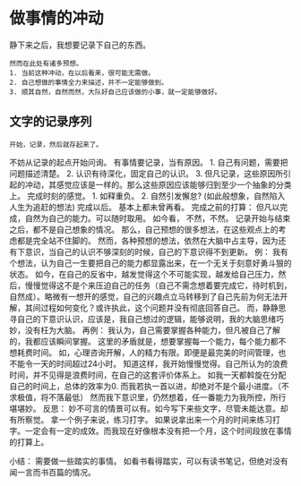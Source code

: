 做事情的冲动
=====

静下来之后，我想要记录下自己的东西。

	然而在此处有诸多预想。
	1. 当前这种冲动，在以后看来，很可能无需做。
	2. 自己想做的事情全力来描述，并不一定能够做到。
	3. 顺其自然，自然而然，大队好自己应该做的小事，就一定能够做好。

文字的记录序列
-----
	开始，记录，然后就存起来了。

不妨从记录的起点开始问询。
	有事情要记录，当有原因。
		1. 自己有问题，需要把问题描述清楚。
		2. 认识有待深化，固定自己的认识。
		3. 但凡记录，这些原因所引起的冲动，其感觉应该是一样的。那么这些原因应该能够归到至少一个抽象的分类上。
	完成时刻的感觉。
		1. 如释重负。
		2. 自然引发懈怠? (如此般想象，自然陷入人生为追赶的想法)
	完成以后。
		基本上都未曾再看。
	完成之前的打算：
		但凡以完成，自然为自己的能力。可以随时取用。
如今看，
	不然，不然。
	记录开始与结束之后，都不是自己想象的情况。
	那么，自己预想的很多想法，在这些观点上的考虑都是完全站不住脚的。
		然而，各种预想的想法，依然在大脑中占主导，因为还有下意识，当自己的认识不够深刻的时候，自己的下意识得不到更新。
例： 
	我有个想法，认为自己一生要把自己的能力都显露出来，在一个无关于刻意好勇斗狠的状态。
	如今，在自己的反省中，越发觉得这个不可能实现，越发给自己压力，然后，慢慢觉得这不是个来压迫自己的任务（自己不需念想着要完成它，待时机到，自然成）。略微有一想开的感觉，自己的兴趣点立马转移到了自己先前为何无法开解，其间过程如何变化？或许执此，这个问题并没有彻底回答自己。
	而，静静思寻自己的下意识认识，应该是，我自己想过的逻辑，能够说明，我的大脑思绪巧妙，没有枉为大脑。
再例：
	我认为，自己需要掌握各种能力，但凡被自己了解的，我都应该瞬间掌握。
	这里的矛盾就是，想要掌握每一个能力，每个能力都不想耗费时间。
	如，心理咨询开解，人的精力有限。即便是最完美的时间管理，也不能令一天的时间超过24小时。
	知道这样，我开始慢慢觉得。自己所认为的浪费时间，并不见得是浪费时间，在自己的这套评价体系上。
		如我一天都斡旋在分配自己的时间上，总体的效率为0. 而我若执一首以进，却绝对不是个最小进度。（不求极值，将不落最低）
	然而我下意识里，仍然想着，任一番能力为我所控，所行堪堪妙。
反思：
	妙不可言的情景可以有。如今写下来些文字，尽管未能达意。却有所察觉。
	拿一个例子来说，练习打字。
	如果说拿出来一个月的时间来练习打字。一定会有一定的成效。而我现在好像根本没有把一个月，这个时间段放在事情的打算上。

小结：
	需要做一些踏实的事情。
	如看书看得踏实，可以有读书笔记，但绝对没有闻一言而书百篇的情况。
